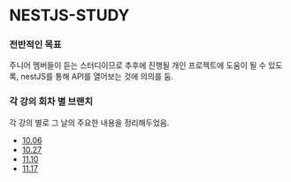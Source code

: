 # NESTJS-STUDY

### 전반적인 목표

주니어 멤버들이 듣는 스터디이므로 추후에 진행될 개인 프로젝트에 도움이 될 수 있도록, nestJS를 통해 API를 열어보는 것에 의의를 둠.

### 각 강의 회차 별 브랜치

각 강의 별로 그 날의 주요한 내용을 정리해두었음.

- [10.06](https://github.com/woog2roid/nestjs-study/tree/10.06)
- [10.27](https://github.com/woog2roid/nestjs-study/tree/10.27)
- [11.10](https://github.com/woog2roid/nestjs-study/tree/11.10)
- [11.17](https://github.com/woog2roid/nestjs-study/tree/11.17)
